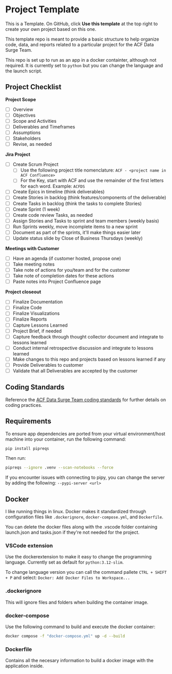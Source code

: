 # Project Template

This is a Template. On GitHub, click **Use this template** at the top right to create your own project based on this one.

This template repo is meant to provide a basic structure to help organize code, data, and reports related to a particular project for the ACF Data Surge Team.

This repo is set up to run as an app in a docker containter, although not required. It is currently set to `python` but you can change the language and the launch script.

## Project Checklist

**Project Scope**

* [ ] Overview
* [ ] Objectives
* [ ] Scope and Activities
* [ ] Deliverables and Timeframes
* [ ] Assumptions
* [ ] Stakeholders
* [ ] Revise, as needed

**Jira Project**

* [ ] Create Scrum Project
  * [ ] Use the following project title nomenclature: `ACF - <project name in ACF Confluence>`
  * [ ] For the Key, start with ACF and use the remainder of the first letters for each word. Example: `ACFDS`
* [ ] Create Epics in timeline (think deliverables)
* [ ] Create Stories in backlog (think features/components of the deliverable)
* [ ] Create Tasks in backlog (think the tasks to complete Stories)
* [ ] Create Sprint (1 week)
* [ ] Create code review Tasks, as needed
* [ ] Assign Stories and Tasks to sprint and team members (weekly basis)
* [ ] Run Sprints weekly, move incomplete items to a new sprint
* [ ] Document as part of the sprints, it'll make things easier later
* [ ] Update status slide by Close of Business Thursdays (weekly)

**Meetings with Customer**

* [ ] Have an agenda (if customer hosted, propose one)
* [ ] Take meeting notes
* [ ] Take note of actions for you/team and for the customer
* [ ] Take note of completion dates for these actions
* [ ] Paste notes into Project Confluence page

**Project closeout**

* [ ] Finalize Documentation
* [ ] Finalize Code
* [ ] Finalize Visualizations
* [ ] Finalize Reports
* [ ] Capture Lessons Learned
* [ ] Project Brief, if needed
* [ ] Capture feedback through thought collector document and integrate to lessons learned
* [ ] Conduct internal retrospective discussion and integrate to lessons learned
* [ ] Make changes to this repo and projects based on lessons learned if any
* [ ] Provide Deliverables to customer
* [ ] Validate that all Deliverables are accepted by the customer

## Coding Standards

Reference the [ACF Data Surge Team coding standards](https://github.com/HHS/acf-datasurge-standards/tree/feat/standards-version-1) for further details on coding practices.

## Requirements

To ensure app dependencies are ported from your virtual environment/host machine into your container, run the following command:

```bash
pip install pipreqs
```

Then run:

```bash
pipreqs --ignore .venv --scan-notebooks --force
```

If you encounter issues with connecting to pipy, you can change the server by adding the following: `--pypi-server <url>`

## Docker

I like running things in linux. Docker makes it standardized through configuration files like `.dockerignore`, `docker-compose.yml`, and `Dockerfile`.

You can delete the docker files along with the .vscode folder containing launch.json and tasks.json if they're not needed for the project.

### VSCode extension

Use the dockerextension to make it easy to change the programming language. Currently set as default for `python:3.12-slim`.

To change language version you can call the command pallete `CTRL + SHIFT + P` and select: `Docker: Add Docker Files to Workspace...`

### .dockerignore

This will ignore files and folders when building the container image.

### docker-compose

Use the following command to build and execute the docker container:

```bash
docker compose -f "docker-compose.yml" up -d --build
```

### Dockerfile

Contains all the necesary information to build a docker image with the application inside.
